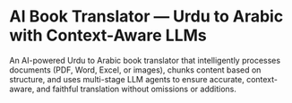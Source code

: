 # AI Book Translator — Urdu to Arabic with Context-Aware LLMs
An AI-powered Urdu to Arabic book translator that intelligently processes documents (PDF, Word, Excel, or images), chunks content based on structure, and uses multi-stage LLM agents to ensure accurate, context-aware, and faithful translation without omissions or additions.
